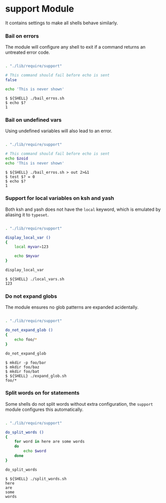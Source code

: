 support Module
==============

It contains settings to make all shells behave similarly.

### Bail on errors

The module will configure any shell to exit if a command returns an untreated
error code.

```sh file bail_erros.sh

. "./lib/require/support"

# This command should fail before echo is sent
false

echo 'This is never shown'
```


```console test
$ ${SHELL} ./bail_erros.sh
$ echo $?
1
```

### Bail on undefined vars

Using undefined variables will also lead to an error.

```sh file bail_erros.sh

. "./lib/require/support"

# This command should fail before echo is sent
echo $zoid
echo 'This is never shown'
```


```console test
$ ${SHELL} ./bail_erros.sh > out 2>&1
$ test $? = 0
$ echo $?
1
```

### Support for local variables on ksh and yash

Both ksh and yash does not have the `local` keyword, which is emulated by
aliasing it to `typeset`.

```sh file local_vars.sh

. "./lib/require/support"

display_local_var ()
{
	local myvar=123

	echo $myvar
}

display_local_var
```

```console test
$ ${SHELL} ./local_vars.sh
123
```

### Do not expand globs

The module ensures no glob patterns are expanded acidentally.

```sh file expand_glob.sh

. "./lib/require/support"

do_not_expand_glob ()
{
	echo foo/*
}

do_not_expand_glob
```


```console test
$ mkdir -p foo/bar
$ mkdir foo/baz
$ mkdir foo/bat
$ ${SHELL} ./expand_glob.sh
foo/*
```

### Split words on for statements

Some shells do not split words without extra configuration, the `support`
module configures this automatically.

```sh file split_words.sh

. "./lib/require/support"

do_split_words ()
{
	for word in here are some words
	do
		echo $word
	done
}

do_split_words
```

```console test
$ ${SHELL} ./split_words.sh
here
are
some
words
```

